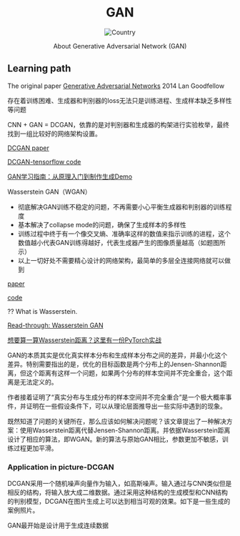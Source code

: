 <h1 align="center">GAN</h1>
<div align="center">

![Country](https://img.shields.io/badge/country-China-red)

About  Generative Adversarial Network (GAN)

</div>

## Learning path

The original paper  [Generative Adversarial Networks](https://arxiv.org/abs/1406.2661) 2014 Lan Goodfellow

存在着训练困难、生成器和判别器的loss无法只是训练进程、生成样本缺乏多样性等问题



CNN + GAN = DCGAN，依靠的是对判别器和生成器的构架进行实验枚举，最终找到一组比较好的网络架构设置。

[DCGAN paper](https://arxiv.org/abs/1511.06434)

[DCGAN-tensorflow code](https://github.com/carpedm20/DCGAN-tensorflow)



[GAN学习指南：从原理入门到制作生成Demo](https://zhuanlan.zhihu.com/p/24767059)



Wasserstein GAN（WGAN）

- 彻底解决GAN训练不稳定的问题，不再需要小心平衡生成器和判别器的训练程度
- 基本解决了collapse mode的问题，确保了生成样本的多样性
- 训练过程中终于有一个像交叉熵、准确率这样的数值来指示训练的进程，这个数值越小代表GAN训练得越好，代表生成器产生的图像质量越高（如题图所示）
- 以上一切好处不需要精心设计的网络架构，最简单的多层全连接网络就可以做到

[paper](https://arxiv.org/abs/1701.07875)

[code](https://github.com/martinarjovsky/WassersteinGAN)

?? What is Wasserstein. 

[Read-through: Wasserstein GAN](https://www.alexirpan.com/2017/02/22/wasserstein-gan.html)

[想要算一算Wasserstein距离？这里有一份PyTorch实战](https://www.jiqizhixin.com/articles/19031102)



GAN的本质其实是优化真实样本分布和生成样本分布之间的差异，并最小化这个差异。特别需要指出的是，优化的目标函数是两个分布上的Jensen-Shannon距离，但这个距离有这样一个问题，如果两个分布的样本空间并不完全重合，这个距离是无法定义的。

作者接着证明了“真实分布与生成分布的样本空间并不完全重合”是一个极大概率事件，并证明在一些假设条件下，可以从理论层面推导出一些实际中遇到的现象。

既然知道了问题的关键所在，那么应该如何解决问题呢？该文章提出了一种解决方案：使用Wasserstein距离代替Jensen-Shannon距离。并依据Wasserstein距离设计了相应的算法，即WGAN。新的算法与原始GAN相比，参数更加不敏感，训练过程更加平滑。



### Application in picture-DCGAN

DCGAN采用一个随机噪声向量作为输入，如高斯噪声。输入通过与CNN类似但是相反的结构，将输入放大成二维数据。通过采用这种结构的生成模型和CNN结构的判别模型，DCGAN在图片生成上可以达到相当可观的效果。如下是一些生成的案例照片。



GAN最开始是设计用于生成连续数据

